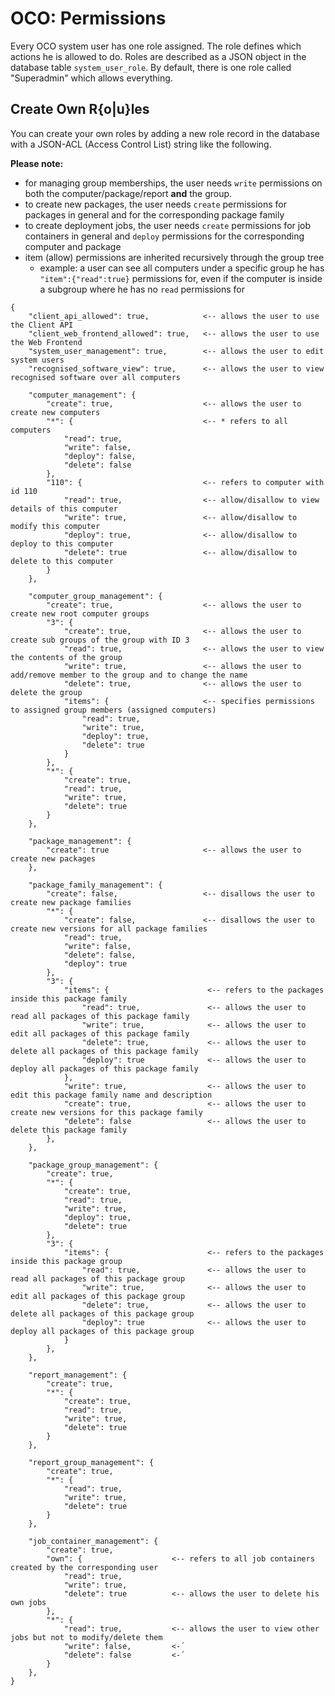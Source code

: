 # OCO: Permissions
Every OCO system user has one role assigned. The role defines which actions he is allowed to do. Roles are described as a JSON object in the database table `system_user_role`. By default, there is one role called "Superadmin" which allows everything.

## Create Own R{o|u}les
You can create your own roles by adding a new role record in the database with a JSON-ACL (Access Control List) string like the following.

**Please note:**
- for managing group memberships, the user needs `write` permissions on both the computer/package/report **and** the group.
- to create new packages, the user needs `create` permissions for packages in general and for the corresponding package family
- to create deployment jobs, the user needs `create` permissions for job containers in general and `deploy` permissions for the corresponding computer and package
- item (allow) permissions are inherited recursively through the group tree
  - example: a user can see all computers under a specific group he has `"item":{"read":true}` permissions for, even if the computer is inside a subgroup where he has no `read` permissions for

```
{
    "client_api_allowed": true,            <-- allows the user to use the Client API
    "client_web_frontend_allowed": true,   <-- allows the user to use the Web Frontend
    "system_user_management": true,        <-- allows the user to edit system users
    "recognised_software_view": true,      <-- allows the user to view recognised software over all computers

    "computer_management": {
        "create": true,                    <-- allows the user to create new computers
        "*": {                             <-- * refers to all computers
            "read": true,
            "write": false,
            "deploy": false,
            "delete": false
        },
        "110": {                           <-- refers to computer with id 110
            "read": true,                  <-- allow/disallow to view details of this computer
            "write": true,                 <-- allow/disallow to modify this computer
            "deploy": true,                <-- allow/disallow to deploy to this computer
            "delete": true                 <-- allow/disallow to delete to this computer
        }
    },

    "computer_group_management": {
        "create": true,                    <-- allows the user to create new root computer groups
        "3": {
            "create": true,                <-- allows the user to create sub groups of the group with ID 3
            "read": true,                  <-- allows the user to view the contents of the group
            "write": true,                 <-- allows the user to add/remove member to the group and to change the name
            "delete": true,                <-- allows the user to delete the group
            "items": {                     <-- specifies permissions to assigned group members (assigned computers)
                "read": true,
                "write": true,
                "deploy": true,
                "delete": true
            }
        },
        "*": {
            "create": true,
            "read": true,
            "write": true,
            "delete": true
        }
    },

    "package_management": {
        "create": true                     <-- allows the user to create new packages
    },

    "package_family_management": {
        "create": false,                   <-- disallows the user to create new package families
        "*": {
            "create": false,               <-- disallows the user to create new versions for all package families
            "read": true,
            "write": false,
            "delete": false,
            "deploy": true
        },
        "3": {
            "items": {                      <-- refers to the packages inside this package family
                "read": true,               <-- allows the user to read all packages of this package family
                "write": true,              <-- allows the user to edit all packages of this package family
                "delete": true,             <-- allows the user to delete all packages of this package family
                "deploy": true              <-- allows the user to deploy all packages of this package family
            },
            "write": true,                  <-- allows the user to edit this package family name and description
            "create": true,                 <-- allows the user to create new versions for this package family
            "delete": false                 <-- allows the user to delete this package family
        },
    },

    "package_group_management": {
        "create": true,
        "*": {
            "create": true,
            "read": true,
            "write": true,
            "deploy": true,
            "delete": true
        },
        "3": {
            "items": {                      <-- refers to the packages inside this package group
                "read": true,               <-- allows the user to read all packages of this package group
                "write": true,              <-- allows the user to edit all packages of this package group
                "delete": true,             <-- allows the user to delete all packages of this package group
                "deploy": true              <-- allows the user to deploy all packages of this package group
            }
        },
    },

    "report_management": {
        "create": true,
        "*": {
            "create": true,
            "read": true,
            "write": true,
            "delete": true
        }
    },

    "report_group_management": {
        "create": true,
        "*": {
            "read": true,
            "write": true,
            "delete": true
        }
    },

    "job_container_management": {
        "create": true,
        "own": {                    <-- refers to all job containers created by the corresponding user
            "read": true,
            "write": true,
            "delete": true          <-- allows the user to delete his own jobs
        },
        "*": {
            "read": true,           <-- allows the user to view other jobs but not to modify/delete them
            "write": false,         <-´
            "delete": false         <-´
        }
    },
}
```
